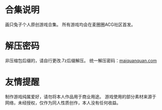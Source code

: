 # 合集说明
画只兔子个人原创游戏合集。
所有游戏均会在麦圈圈ACG社区首发。

# 解压密码
非压缩包后缀的，请自行更改.7z后缀解压。
统一解压密码：[maiquanquan.com](http://maiquanquan.com)

# 友情提醒
制作游戏纯属爱好，请勿将本人作品用于商业用途。
游戏使用的部分素材来源于网络，未经授权，仅作为同人性质创作，本人没有任何收益。
